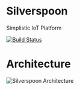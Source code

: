 # Silverspoon
Simplistic IoT Platform

[![Build Status](https://travis-ci.org/px3/silverspoon.svg?branch=master)](https://travis-ci.org/px3/silverspoon)

# Architecture

![Silverspoon Architecture](https://cdn.rawgit.com/px3/silverspoon/devel/doc/img/arch.svg)

